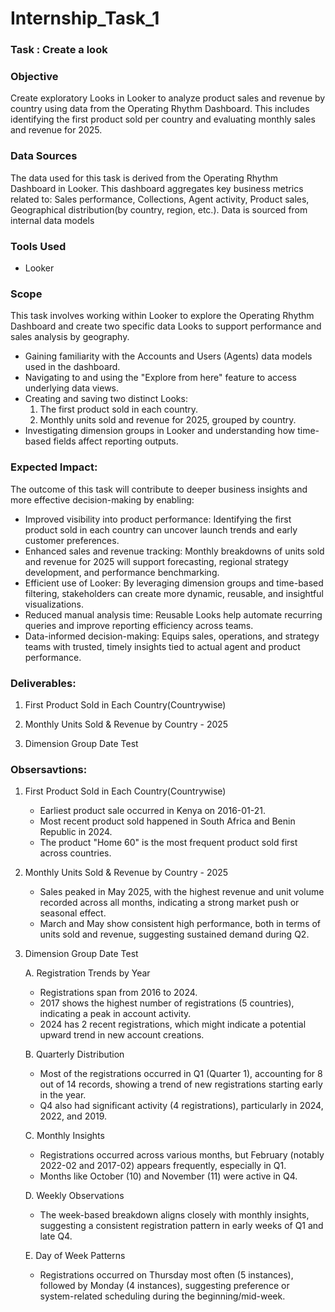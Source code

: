 # Internship_Task_1

### Task : Create a look

### Objective 
Create exploratory Looks in Looker to analyze product sales and revenue by country using data from the Operating Rhythm Dashboard. This includes identifying the first product sold per country and evaluating monthly sales and revenue for 2025.

### Data Sources
The data used for this task is derived from the Operating Rhythm Dashboard in Looker. This dashboard aggregates key business metrics related to: Sales performance, Collections, Agent activity, Product sales, Geographical distribution(by country, region, etc.). Data is sourced from internal data models 

### Tools Used
- Looker

### Scope
This task involves working within Looker to explore the Operating Rhythm Dashboard and create two specific data Looks to support performance and sales analysis by geography. 
- Gaining familiarity with the Accounts and Users (Agents) data models used in the dashboard.
- Navigating to and using the "Explore from here" feature to access underlying data views.
- Creating and saving two distinct Looks:
    1. The first product sold in each country.
    2. Monthly units sold and revenue for 2025, grouped by country.
- Investigating dimension groups in Looker and understanding how time-based fields affect reporting outputs.

### Expected Impact:
The outcome of this task will contribute to deeper business insights and more effective decision-making by enabling:
- Improved visibility into product performance: Identifying the first product sold in each country can uncover launch trends and early customer preferences.
- Enhanced sales and revenue tracking: Monthly breakdowns of units sold and revenue for 2025 will support forecasting, regional strategy development, and performance benchmarking.
- Efficient use of Looker: By leveraging dimension groups and time-based filtering, stakeholders can create more dynamic, reusable, and insightful visualizations.
- Reduced manual analysis time: Reusable Looks help automate recurring queries and improve reporting efficiency across teams.
- Data-informed decision-making: Equips sales, operations, and strategy teams with trusted, timely insights tied to actual agent and product performance.

### Deliverables:
1. First Product Sold in Each Country(Countrywise)


2. Monthly Units Sold & Revenue by Country - 2025
   

3. Dimension Group Date Test
   


### Obsersavtions:
1. First Product Sold in Each Country(Countrywise)
   - Earliest product sale occurred in Kenya on 2016-01-21.
   - Most recent product sold happened in South Africa and Benin Republic in 2024.
   - The product "Home 60" is the most frequent product sold first across countries.
2. Monthly Units Sold & Revenue by Country - 2025
   - Sales peaked in May 2025, with the highest revenue and unit volume recorded across all months, indicating a strong market push or seasonal effect.
   - March and May show consistent high performance, both in terms of units sold and revenue, suggesting sustained demand during Q2.
3. Dimension Group Date Test

   A. Registration Trends by Year
     - Registrations span from 2016 to 2024.
     - 2017 shows the highest number of registrations (5 countries), indicating a peak in account activity.
     - 2024 has 2 recent registrations, which might indicate a potential upward trend in new account creations.

   B. Quarterly Distribution
     - Most of the registrations occurred in Q1 (Quarter 1), accounting for 8 out of 14 records, showing a trend of new registrations starting early in the year.
     - Q4 also had significant activity (4 registrations), particularly in 2024, 2022, and 2019.
       
   C.  Monthly Insights
     - Registrations occurred across various months, but February (notably 2022-02 and 2017-02) appears frequently, especially in Q1.
     - Months like October (10) and November (11) were active in Q4.
       
   D. Weekly Observations
     - The week-based breakdown aligns closely with monthly insights, suggesting a consistent registration pattern in early weeks of Q1 and late Q4.
       
   E. Day of Week Patterns
    - Registrations occurred on Thursday most often (5 instances), followed by Monday (4 instances), suggesting preference or system-related scheduling during the beginning/mid-week.












